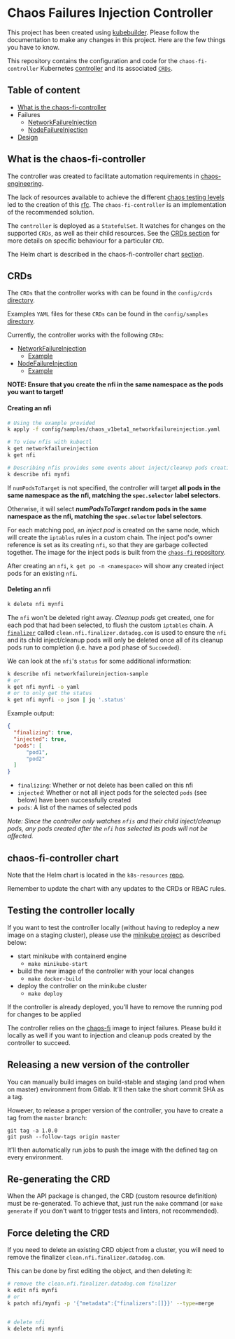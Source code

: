 # Chaos Failures Injection Controller

This project has been created using [kubebuilder][]. Please follow the documentation to make any changes in this project. Here are the few things you have to know.

This repository contains the configuration and code for the `chaos-fi-controller` Kubernetes [controller][what-is-a-controller] and its associated [`CRDs`][crd].

[kubebuilder]: https://github.com/kubernetes-sigs/kubebuilder
[what-is-a-controller]: https://book.kubebuilder.io/basics/what_is_a_controller.html
[crd]: https://kubernetes.io/docs/concepts/extend-kubernetes/api-extension/custom-resources/

## Table of content

* [What is the chaos-fi-controller](#what-is-the-chaos-fi-controller)
* Failures
  * [NetworkFailureInjection](docs/network_failure.md)
  * [NodeFailureInjection](docs/node_failure.md)
* [Design](docs/design.md)

## What is the chaos-fi-controller

The controller was created to facilitate automation requirements in [chaos-engineering][]. 

The lack of resources available to achieve the different [chaos testing levels][levels] led to the creation of this [rfc][]. The `chaos-fi-controller` is an implementation of the recommended solution.

The `controller` is deployed as a `StatefulSet`. It watches for changes on the supported `CRDs`, as well as their child resources. See the [CRDs section](#crds) for more details on specific behaviour for a particular `CRD`.

The Helm chart is described in the chaos-fi-controller chart [section](#chaos-fi-controller-chart).

[chaos-engineering]: https://github.com/DataDog/chaos-engineering
[levels]: https://github.com/DataDog/chaos-engineering#chaos-testing-levels
[rfc]: https://github.com/DataDog/architecture/blob/3e8dd537946fb373599fe09259f146e756ec12fe/rfcs/chaos-engineering-dependencies-failures-injection/rfc.md#recommended-solution

## CRDs

The `CRDs` that the controller works with can be found in the `config/crds` [directory][crds-dir].

Examples `YAML` files for these `CRDs` can be found in the `config/samples` [directory][samples-dir].

Currently, the controller works with the following `CRDs`:
* [NetworkFailureInjection][nfi-crd]
  * [Example][nfi-example]
* [NodeFailureInjection][nofi-crd]
  * [Example][nofi-example]

[crds-dir]: https://github.com/DataDog/chaos-fi-controller/tree/master/config/crds
[samples-dir]: https://github.com/DataDog/chaos-fi-controller/tree/master/config/samples
[nfi-crd]: https://github.com/DataDog/chaos-fi-controller/blob/master/config/crds/chaos_v1beta1_networkfailureinjection.yaml
[nfi-example]: https://github.com/DataDog/chaos-fi-controller/blob/master/config/samples/chaos_v1beta1_networkfailureinjection.yaml
[nofi-crd]: https://github.com/DataDog/chaos-fi-controller/blob/master/config/crds/chaos_v1beta1_nodefailureinjection.yaml
[nofi-example]: https://github.com/DataDog/chaos-fi-controller/blob/master/config/samples/chaos_v1beta1_nodefailureinjection.yaml

**NOTE: Ensure that you create the nfi in the same namespace as the pods you want to target!**

#### Creating an nfi

```bash
# Using the example provided
k apply -f config/samples/chaos_v1beta1_networkfailureinjection.yaml

# To view nfis with kubectl
k get networkfailureinjection
k get nfi

# Describing nfis provides some events about inject/cleanup pods creation
k describe nfi mynfi
```

If `numPodsToTarget` is not specified, the controller will target **all pods in the same namespace as the nfi, matching the `spec.selector` label selectors**.

Otherwise, it will select **_numPodsToTarget_ random pods in the same namespace as the nfi, matching the `spec.selector` label selectors**.

For each matching pod, an _inject pod_ is created on the same node, which will create the `iptables` rules in a custom chain. The inject pod's owner reference is set as its creating `nfi`, so that they are garbage collected together. The image for the inject pods is built from the [`chaos-fi` repository][chaos-fi].

After creating an `nfi`, `k get po -n <namespace>` will show any created inject pods for an existing `nfi`.

#### Deleting an nfi

```bash
k delete nfi mynfi
```

The `nfi` won't be deleted right away. _Cleanup pods_ get created, one for each pod that had been selected, to flush the custom `iptables` chain. A [`finalizer`][finalizer] called `clean.nfi.finalizer.datadog.com` is used to ensure the `nfi` and its child inject/cleanup pods will only be deleted once all of its cleanup pods run to completion (i.e. have a pod phase of `Succeeded`).

[finalizer]: https://kubernetes.io/docs/tasks/access-kubernetes-api/custom-resources/custom-resource-definitions/#finalizers


We can look at the `nfi`'s `status` for some additional information:
```bash
k describe nfi networkfailureinjection-sample
# or
k get nfi mynfi -o yaml
# or to only get the status
k get nfi mynfi -o json | jq '.status'
```

Example output:
```json
{
  "finalizing": true,
  "injected": true,
  "pods": [
      "pod1",
      "pod2"
  ]
}
```
* `finalizing`: Whether or not delete has been called on this nfi
* `injected`: Whether or not all inject pods for the selected `pods` (see below) have been successfully created
* `pods`: A list of the names of selected pods



*Note: Since the controller only watches `nfis` and their child inject/cleanup pods, any pods created after the `nfi` has selected its pods will not be affected.*

[gameday-iptables]: https://github.com/Datadog/devops/wiki/Game-Days#iptables
[chaos-fi]: https://github.com/DataDog/chaos-fi

## chaos-fi-controller chart

Note that the Helm chart is located in the `k8s-resources` [repo](https://github.com/DataDog/k8s-resources/tree/master/k8s/chaos-fi-controller).

Remember to update the chart with any updates to the CRDs or RBAC rules.

## Testing the controller locally

If you want to test the controller locally (without having to redeploy a new image on a staging cluster), please use the [minikube project](https://kubernetes.io/docs/setup/learning-environment/minikube/) as described below:

* start minikube with containerd engine
  * `make minikube-start`
* build the new image of the controller with your local changes
  * `make docker-build`
* deploy the controller on the minikube cluster
  * `make deploy`

If the controller is already deployed, you'll have to remove the running pod for changes to be applied

The controller relies on the [chaos-fi](https://github.com/DataDog/chaos-fi) image to inject failures. Please build it locally as well if you want to injection and cleanup pods created by the controller to succeed.

## Releasing a new version of the controller

You can manually build images on build-stable and staging (and prod when on master) environment from Gitlab. It'll then take the short commit SHA as a tag.

However, to release a proper version of the controller, you have to create a tag from the `master` branch:

```
git tag -a 1.0.0
git push --follow-tags origin master
```

It'll then automatically run jobs to push the image with the defined tag on every environment.

## Re-generating the CRD

When the API package is changed, the CRD (custom resource definition) must be re-generated. To achieve that, just run the `make` command (or `make generate` if you don't want to trigger tests and linters, not recommended).

## Force deleting the CRD 
If you need to delete an existing CRD object from a cluster, you will need to remove the finalizer `clean.nfi.finalizer.datadog.com`.

This can be done by first editing the object, and then deleting it:
```bash
# remove the clean.nfi.finalizer.datadog.com finalizer
k edit nfi mynfi
# or 
k patch nfi/mynfi -p '{"metadata":{"finalizers":[]}}' --type=merge


# delete nfi
k delete nfi mynfi
```
